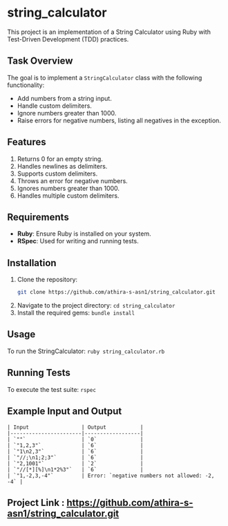 # string_calculator

This project is an implementation of a String Calculator using Ruby with Test-Driven Development (TDD) practices.

## Task Overview

The goal is to implement a `StringCalculator` class with the following functionality:
- Add numbers from a string input.
- Handle custom delimiters.
- Ignore numbers greater than 1000.
- Raise errors for negative numbers, listing all negatives in the exception.

## Features

1. Returns 0 for an empty string.
2. Handles newlines as delimiters.
3. Supports custom delimiters.
4. Throws an error for negative numbers.
5. Ignores numbers greater than 1000.
6. Handles multiple custom delimiters.

## Requirements

- **Ruby**: Ensure Ruby is installed on your system.
- **RSpec**: Used for writing and running tests.

## Installation

1. Clone the repository:
   ```bash
   git clone https://github.com/athira-s-asn1/string_calculator.git
2. Navigate to the project directory:
   `cd string_calculator`
3. Install the required gems:
   `bundle install`

## Usage

To run the StringCalculator:
    `ruby string_calculator.rb`


## Running Tests

To execute the test suite:
    `rspec`

## Example Input and Output

    | Input                 | Output           |
    |-----------------------|------------------|
    | `""`                  | `0`              |
    | `"1,2,3"`             | `6`              |
    | `"1\n2,3"`            | `6`              |
    | `"//;\n1;2;3"`        | `6`              |
    | `"2,1001"`            | `2`              |
    | `"//[*][%]\n1*2%3"`   | `6`              |
    | `"1,-2,3,-4"`         | Error: `negative numbers not allowed: -2, -4` |


## Project Link : https://github.com/athira-s-asn1/string_calculator.git
